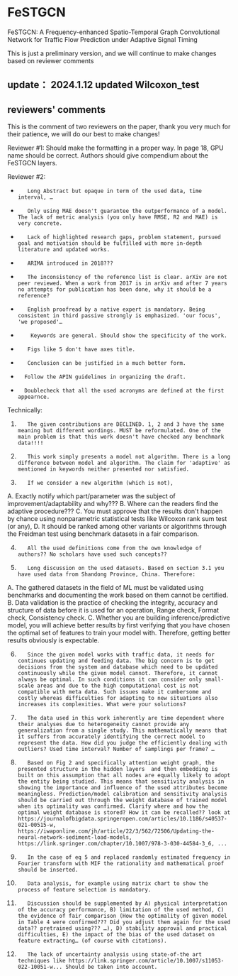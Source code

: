 # FeSTGCN
FeSTGCN: A Frequency-enhanced Spatio-Temporal Graph Convolutional Network for Traffic Flow Prediction under Adaptive Signal Timing

This is just a preliminary version, and we will continue to make changes based on reviewer comments

## update：  2024.1.12 updated Wilcoxon_test

## reviewers' comments
This is the comment of two reviewers on the paper, thank you very much for their patience, we will do our best to make changes!

Reviewer #1: Should make the formatting in a proper way. In page 18, GPU name should be correct. Authors should give compendium about the FeSTGCN layers.

Reviewer #2: 
-        Long Abstract but opaque in term of the used data, time interval, …
-        Only using MAE doesn't guarantee the outperformance of a model. The lack of metric analysis (you only have RMSE, R2 and MAE) is very concrete.
-        Lack of highlighted research gaps, problem statement, pursued goal and motivation should be fulfilled with more in-depth literature and updated works.
-        ARIMA introduced in 2018???
-        The inconsistency of the reference list is clear. arXiv are not peer reviewed. When a work from 2017 is in arXiv and after 7 years no attempts for publication has been done, why it should be a reference?
-        English proofread by a native expert is mandatory. Being consistent in third passive strongly is emphasized. 'our focus', 'we proposed'…
-         Keywords are general. Should show the specificity of the work.
-        Figs like 5 don't have axes title.
-        Conclusion can be justified in a much better form.
-       Follow the APIN guidelines in organizing the draft.
-       Doublecheck that all the used acronyms are defined at the first appearnce.
Technically:
1.        The given contributions are DECLINED. 1, 2 and 3 have the same meaning but different wordings. MUST be reformulated. One of the main problem is that this work doesn't have checked any benchmark data!!!!
2.        This work simply presents a model not algorithm. There is a long difference between model and algorithm. The claim for 'adaptive' as mentioned in keywords neither presented nor satisfied.
3.        If we consider a new algorithm (which is not),
A.        Exactly notify which part/parameter was the subject of improvement/adaptability and why???
B.        Where can the readers find the adaptive procedure???
C.        You must approve that the results don't happen by chance using nonparametric statistical tests like Wilcoxon rank sum test (or any),
D.        It should be ranked among other variants or algorithms through the Freidman test using benchmark datasets in a fair comparison.

4.        All the used definitions come from the own knowledge of authors?? No scholars have used such concepts??

5.        Long discussion on the used datasets. Based on section 3.1 you have used data from Shandong Province, China. Therefore:
A.        The gathered datasets in the field of ML must be validated using benchmarks and documenting the work based on them cannot be certified.
B.        Data validation is the practice of checking the integrity, accuracy and structure of data before it is used for an operation, Range check, Format check, Consistency check.
C.        Whether you are building inference/predictive model, you will achieve better results by first verifying that you have chosen the optimal set of features to train your model with. Therefore, getting better results obviously is expectable.

6.        Since the given model works with traffic data, it needs for continues updating and feeding data. The big concern is to get decisions from the system and database which need to be updated continuously while the given model cannot. Therefore, it cannot always be optimal. In such conditions it can consider only small-scale areas and due to the high computational cost is not compatible with meta data. Such issues make it cumbersome and costly whereas difficulties for adapting to new situations also increases its complexities. What were your solutions?

7.        The data used in this work inherently are time dependent where their analyses due to heterogeneity cannot provide any generalization from a single study. This mathematically means that it suffers from accurately identifying the correct model to represent the data. How did you judge the efficiently dealing with outliers? Used time interval? Number of samplings per frame? …

8.        Based on Fig 2 and specifically attention weight graph, the presented structure in the hidden layers  and then embedding is built on this assumption that all nodes are equally likely to adopt the entity being studied. This means that sensitivity analysis in showing the importance and influence of the used attributes become meaningless. Prediction/model calibration and sensitivity analysis should be carried out through the weight database of trained model when its optimality was confirmed. Clarify where and how the optimal weight database is stored? How it can be recalled?? look at https://journalofbigdata.springeropen.com/articles/10.1186/s40537-021-00515-w, https://iwaponline.com/jh/article/22/3/562/72506/Updating-the-neural-network-sediment-load-models, https://link.springer.com/chapter/10.1007/978-3-030-44584-3_6, ...
9.        In the case of eq 5 and replaced randomly estimated frequency in Fourier transform with MIF the rationality and mathematical proof should be inserted.
10.        Data analysis, for example using matrix chart to show the process of feature selection is mandatory.
11.        Discussion should be supplemented by A) physical interpretation of the accuracy performance, B) limitation of the used method, C) the evidence of fair comparison (How the optimality of given model in Table 4 were confirmed??? Did you adjust them again for the used data?? pretrained using??? …), D) stability approval and practical difficulties, E) the impact of the bias of the used dataset on feature extracting… (of course with citations).
12.        The lack of uncertainty analysis using state-of-the art techniques like https://link.springer.com/article/10.1007/s11053-022-10051-w... Should be taken into account.
